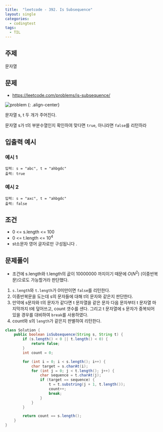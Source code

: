 ```yaml
---
title:  "leetcode - 392. Is Subsequence"
layout: single
categories:
  - codingtest
tags:
  - TIL
---
```


## 주제
문자열

## 문제
- https://leetcode.com/problems/is-subsequence/

![problem](https://github.com/user-attachments/assets/2f118fe0-ed2b-4498-bc24-7b35e5e636af)
{: .align-center}

문자열 s, t 두 개가 주어진다. 

문자열 s가 t의 부분수열인지 확인하여 맞다면 `true`, 아니라면 `false`를 리턴하라


## 입출력 예시
### 예시 1
```
입력: s = "abc", t = "ahbgdc"
출력: true
```

### 예시 2
```
입력: s = "axc", t = "ahbgdc"
출력: false
```

## 조건
- 0 <= s.length <= 100
- 0 <= t.length <= $10^{4}$
- st소문자 영어 글자로만 구성됩니다 .


## 문제풀이
- 조건에 s.length와 t.length의 곲이 10000000 까지이기 때문에 $O(N^{2})$ (이중반복문)으로도 가능할거라 판단했다.

1. `s.length`와 `t.length`가 0미만이면 `false`를 리턴한다.
2. 이중반복문을 도는데 s의 문자들에 대해 t의 문자와 같은지 판단한다.
3. 만약에 s문자와 t의 문자가 같다면 t 문자열을 같은 문자 다음 문자부터 t 문자열 마지막까지 t에 덮어쓰고, count 갯수를 샌다. 그리고 t 문자열에 s 문자가 중복되어 있을 경우를 대비하여 `break`를 사용하였다.
4. count와 s의 `length`가 같은지 판별하여 리턴한다.


```java
class Solution {
    public boolean isSubsequence(String s, String t) {
        if (s.length() < 0 || t.length() < 0) {
            return false;
        }
        int count = 0;

        for (int i = 0; i < s.length(); i++) {
            char target = s.charAt(i);
            for (int j = 0; j < t.length(); j++) {
                char sequence = t.charAt(j);
                if (target == sequence) {
                    t = t.substring(j + 1, t.length());
                    count++;
                    break;
                }
            }
        }

        return count == s.length();
    }
}
```